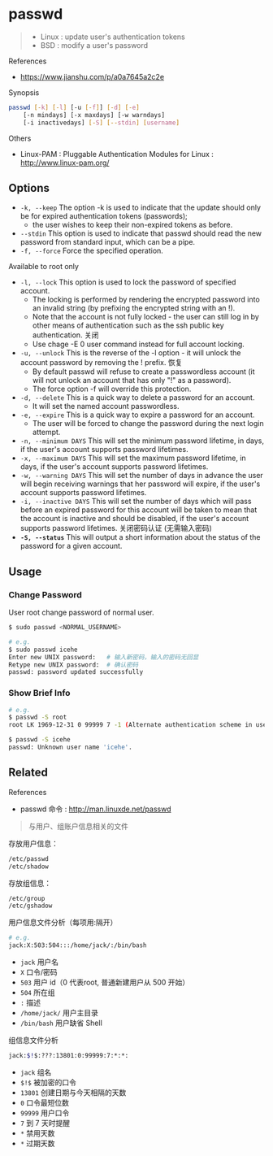 # passwd

> - Linux : update user's authentication tokens
> - BSD : modify a user's password

References

- https://www.jianshu.com/p/a0a7645a2c2e

Synopsis

```bash
passwd [-k] [-l] [-u [-f]] [-d] [-e]
    [-n mindays] [-x maxdays] [-w warndays]
    [-i inactivedays] [-S] [--stdin] [username]
```

Others

- Linux-PAM : Pluggable Authentication Modules for Linux : http://www.linux-pam.org/

## Options

- `-k, --keep` The option -k is used to indicate that the update should only be for expired authentication tokens  (passwords);
    - the  user wishes to keep their non-expired tokens as before.
- `--stdin` This option is used to indicate that passwd should read the new password from standard input, which can be a pipe.
- `-f, --force` Force the specified operation.

Available to root only

- `-l, --lock` This option is used to lock the password of specified account.
    - The locking is performed by rendering the encrypted password into an invalid string (by prefixing the encrypted  string  with  an  !).
    - Note  that  the account is not fully locked - the user can still log in by other means of authentication such as the ssh public key authentication. 关闭
    - Use chage -E 0 user command instead for full account locking.
- `-u, --unlock` This is the reverse of the -l option - it will unlock the account password by removing the ! prefix. 恢复
    - By default passwd will refuse to create a passwordless account (it will not unlock an account that has only "!" as a password).
    - The force option -f will override this protection.
- `-d, --delete` This is a quick way to delete a password for an account.
    - It will set the named  account  passwordless.
- `-e, --expire` This  is  a  quick  way to expire a password for an account.
    - The user will be forced to change the password during the next login attempt.
- `-n, --minimum DAYS` This will set the minimum password lifetime, in days, if the user's account supports password lifetimes.
- `-x, --maximum DAYS` This will set the maximum password lifetime, in days, if the user's account supports password lifetimes.
- `-w, --warning DAYS` This will set the number of days in advance the user will begin receiving warnings that her password will  expire,  if  the user's account supports password lifetimes.
- `-i, --inactive DAYS` This will set the number of days which will pass before an expired password for this account will be taken to mean that the account is inactive and should be disabled, if the user's account supports password lifetimes. 关闭密码认证 (无需输入密码)
- **`-S, --status`** This will output a short information about the status of the password for a given account.

## Usage

### Change Password

User root change password of normal user.

```bash
$ sudo passwd <NORMAL_USERNAME>

# e.g.
$ sudo passwd icehe
Enter new UNIX password:   # 输入新密码，输入的密码无回显
Retype new UNIX password:  # 确认密码
passwd: password updated successfully
```

### Show Brief Info

```bash
# e.g.
$ passwd -S root
root LK 1969-12-31 0 99999 7 -1 (Alternate authentication scheme in use.)

$ passwd -S icehe
passwd: Unknown user name 'icehe'.
```

## Related

References

- passwd 命令 : http://man.linuxde.net/passwd

> 与用户、组账户信息相关的文件

存放用户信息：

```bash
/etc/passwd
/etc/shadow
```

存放组信息：

```bash
/etc/group
/etc/gshadow
```

用户信息文件分析（每项用:隔开）

```bash
# e.g.
jack:X:503:504:::/home/jack/:/bin/bash
```

- `jack` 用户名
- `X` 口令/密码
- `503` 用户 id（0 代表root, 普通新建用户从 500 开始）
- `504` 所在组
- `:` 描述
- `/home/jack/` 用户主目录
- `/bin/bash` 用户缺省 Shell

组信息文件分析

```bash
jack:$!$:???:13801:0:99999:7:*:*:
```

- `jack` 组名
- `$!$` 被加密的口令
- `13801` 创建日期与今天相隔的天数
- `0` 口令最短位数
- `99999` 用户口令
- `7` 到 7 天时提醒
- `*` 禁用天数
- `*` 过期天数